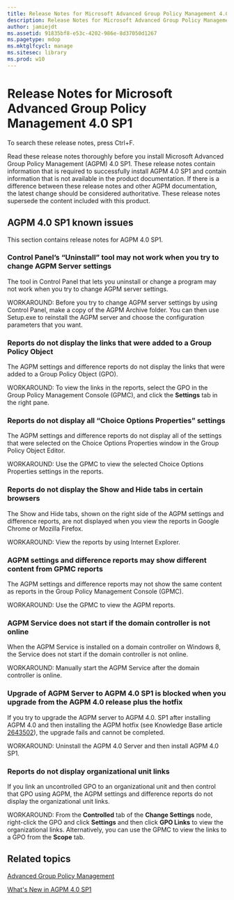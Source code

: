 ```yaml
---
title: Release Notes for Microsoft Advanced Group Policy Management 4.0 SP1
description: Release Notes for Microsoft Advanced Group Policy Management 4.0 SP1
author: jamiejdt
ms.assetid: 91835bf8-e53c-4202-986e-8d37050d1267
ms.pagetype: mdop
ms.mktglfcycl: manage
ms.sitesec: library
ms.prod: w10
---
```



# Release Notes for Microsoft Advanced Group Policy Management 4.0 SP1


To search these release notes, press Ctrl+F.

Read these release notes thoroughly before you install Microsoft Advanced Group Policy Management (AGPM) 4.0 SP1. These release notes contain information that is required to successfully install AGPM 4.0 SP1 and contain information that is not available in the product documentation. If there is a difference between these release notes and other AGPM documentation, the latest change should be considered authoritative. These release notes supersede the content included with this product.

## AGPM 4.0 SP1 known issues


This section contains release notes for AGPM 4.0 SP1.

### <a href="" id="control-panel-s--uninstall--tool-may-not-work-when-you-try-to-change-agpm-server-settings"></a>Control Panel’s “Uninstall” tool may not work when you try to change AGPM Server settings

The tool in Control Panel that lets you uninstall or change a program may not work when you try to change AGPM server settings.

WORKAROUND: Before you try to change AGPM server settings by using Control Panel, make a copy of the AGPM Archive folder. You can then use Setup.exe to reinstall the AGPM server and choose the configuration parameters that you want.

### Reports do not display the links that were added to a Group Policy Object

The AGPM settings and difference reports do not display the links that were added to a Group Policy Object (GPO).

WORKAROUND: To view the links in the reports, select the GPO in the Group Policy Management Console (GPMC), and click the **Settings** tab in the right pane.

### <a href="" id="reports-do-not-display-all--choice-options-properties--settings"></a>Reports do not display all “Choice Options Properties” settings

The AGPM settings and difference reports do not display all of the settings that were selected on the Choice Options Properties window in the Group Policy Object Editor.

WORKAROUND: Use the GPMC to view the selected Choice Options Properties settings in the reports.

### Reports do not display the Show and Hide tabs in certain browsers

The Show and Hide tabs, shown on the right side of the AGPM settings and difference reports, are not displayed when you view the reports in Google Chrome or Mozilla Firefox.

WORKAROUND: View the reports by using Internet Explorer.

### AGPM settings and difference reports may show different content from GPMC reports

The AGPM settings and difference reports may not show the same content as reports in the Group Policy Management Console (GPMC).

WORKAROUND: Use the GPMC to view the AGPM reports.

### AGPM Service does not start if the domain controller is not online

When the AGPM Service is installed on a domain controller on Windows 8, the Service does not start if the domain controller is not online.

WORKAROUND: Manually start the AGPM Service after the domain controller is online.

### Upgrade of AGPM Server to AGPM 4.0 SP1 is blocked when you upgrade from the AGPM 4.0 release plus the hotfix

If you try to upgrade the AGPM server to AGPM 4.0. SP1 after installing AGPM 4.0 and then installing the AGPM hotfix (see Knowledge Base article [2643502](http://go.microsoft.com/fwlink/?LinkId=254474)), the upgrade fails and cannot be completed.

WORKAROUND: Uninstall the AGPM 4.0 Server and then install AGPM 4.0 SP1.

### Reports do not display organizational unit links

If you link an uncontrolled GPO to an organizational unit and then control that GPO using AGPM, the AGPM settings and difference reports do not display the organizational unit links.

WORKAROUND: From the **Controlled** tab of the **Change Settings** node, right-click the GPO and click **Settings** and then click **GPO Links** to view the organizational links. Alternatively, you can use the GPMC to view the links to a GPO from the **Scope** tab.

## Related topics


[Advanced Group Policy Management](index.md)

[What's New in AGPM 4.0 SP1](whats-new-in-agpm-40-sp1.md)

 

 





